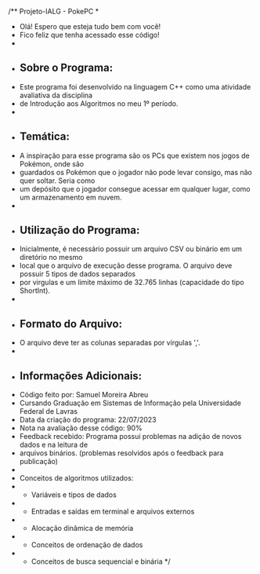 /** Projeto-IALG - PokePC
 *
 * Olá! Espero que esteja tudo bem com você!
 * Fico feliz que tenha acessado esse código!
 *
 * ## Sobre o Programa:
 * Este programa foi desenvolvido na linguagem C++ como uma atividade avaliativa da disciplina
 * de Introdução aos Algoritmos no meu 1º período.
 *
 * ## Temática:
 * A inspiração para esse programa são os PCs que existem nos jogos de Pokémon, onde são
 * guardados os Pokémon que o jogador não pode levar consigo, mas não quer soltar. Seria como
 * um depósito que o jogador consegue acessar em qualquer lugar, como um armazenamento em nuvem.
 *
 * ## Utilização do Programa:
 * Inicialmente, é necessário possuir um arquivo CSV ou binário em um diretório no mesmo
 * local que o arquivo de execução desse programa. O arquivo deve possuir 5 tipos de dados separados
 * por virgulas e um limite máximo de 32.765 linhas (capacidade do tipo ShortInt).
 *
 * ## Formato do Arquivo:
 * O arquivo deve ter as colunas separadas por vírgulas ','.
 *
 * ## Informações Adicionais:
 * Código feito por: Samuel Moreira Abreu
 * Cursando Graduação em Sistemas de Informação pela Universidade Federal de Lavras
 * Data da criação do programa: 22/07/2023
 * Nota na avaliação desse código: 90%
 * Feedback recebido: Programa possui problemas na adição de novos dados e na leitura de
 * arquivos binários. (problemas resolvidos após o feedback para publicação)
 *
 * Conceitos de algoritmos utilizados:
 * - Variáveis e tipos de dados
 * - Entradas e saídas em terminal e arquivos externos
 * - Alocação dinâmica de memória
 * - Conceitos de ordenação de dados
 * - Conceitos de busca sequencial e binária
 */
